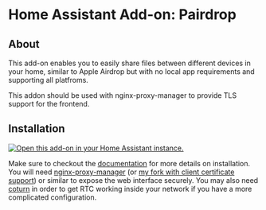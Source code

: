 # Home Assistant Add-on: Pairdrop

## About

This add-on enables you to easily share files between different devices in your home,
similar to Apple Airdrop but with no local app requirements and supporting all platfroms.

This addon should be used with nginx-proxy-manager to provide TLS support for the frontend.

## Installation

   [![Open this add-on in your Home Assistant instance.][addon-badge]][addon]

Make sure to checkout the [documentation](pairdrop/DOCS.md) for more details on installation. You will need
[nginx-proxy-manager](https://github.com/hassio-addons/addon-nginx-proxy-manager) (or [my fork with client certificate support](https://github.com/wrouesnel/addon-nginx-proxy-manager)) or similar to expose the web
interface securely. You may also need [coturn](https://github.com/wrouesnel/addon-coturn) in order to get RTC
working inside your network if you have a more complicated configuration.

[addon-badge]: https://my.home-assistant.io/badges/supervisor_addon.svg
[addon]: https://my.home-assistant.io/redirect/supervisor_addon/?addon=pairdrop&repository_url=https%3A%2F%2Fgithub.com%2Fwrouesnel%2Faddon-pairdrop